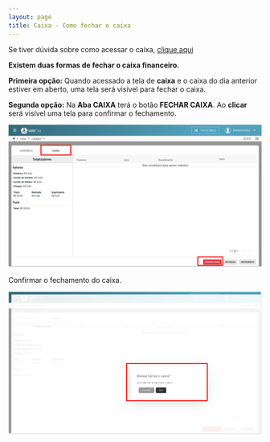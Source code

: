```yaml
---
layout: page
title: Caixa - Como fechar o caixa
---
```


Se tiver dúvida sobre como acessar o caixa, [clique aqui](/pages/caixa/como-acessar-o-caixa)

**Existem duas formas de fechar o caixa financeiro.**

**Primeira opção:**
Quando acessado a tela de **caixa** e o caixa do dia anterior estiver em aberto, uma tela será visível para fechar o caixa.


**Segunda opção:**
Na **Aba CAIXA** terá o botão **FECHAR CAIXA**. Ao **clicar** será visível uma tela para confirmar o fechamento.
<p align="center">
  <img alt="Fechar caixa" src="como-fechar-o-caixa-img-01.png" width="800">
</p>

Confirmar o fechamento do caixa.
<p align="center">
  <img alt="Fechar caixa" src="como-fechar-o-caixa-img-02.png" width="800">
</p>